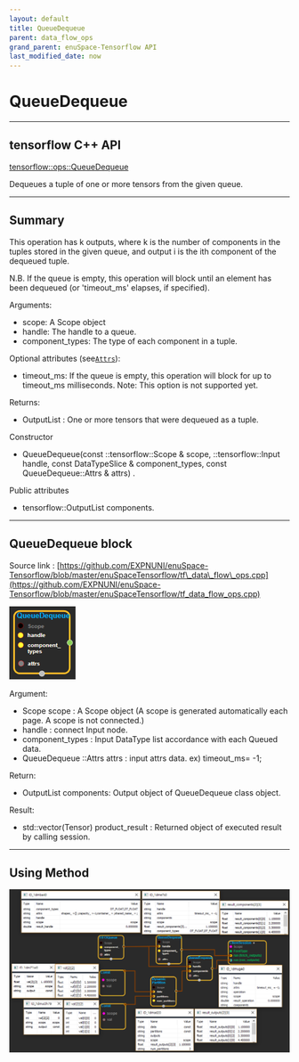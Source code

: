 ```yaml
--- 
layout: default 
title: QueueDequeue 
parent: data_flow_ops 
grand_parent: enuSpace-Tensorflow API 
last_modified_date: now 
--- 
```


# QueueDequeue

---

## tensorflow C++ API

[tensorflow::ops::QueueDequeue](https://www.tensorflow.org/api_docs/cc/class/tensorflow/ops/queue-dequeue)

Dequeues a tuple of one or more tensors from the given queue.

---

## Summary

This operation has k outputs, where k is the number of components in the tuples stored in the given queue, and output i is the ith component of the dequeued tuple.

N.B. If the queue is empty, this operation will block until an element has been dequeued \(or 'timeout\_ms' elapses, if specified\).

Arguments:

* scope: A Scope object
* handle: The handle to a queue.
* component\_types: The type of each component in a tuple.

Optional attributes \(see[`Attrs`](https://www.tensorflow.org/api_docs/cc/struct/tensorflow/ops/queue-dequeue/attrs.html#structtensorflow_1_1ops_1_1_queue_dequeue_1_1_attrs)\):

* timeout\_ms: If the queue is empty, this operation will block for up to timeout\_ms milliseconds. Note: This option is not supported yet.

Returns:

* OutputList : One or more tensors that were dequeued as a tuple.

Constructor

* QueueDequeue\(const ::tensorflow::Scope & scope, ::tensorflow::Input handle, const DataTypeSlice & component\_types, const QueueDequeue::Attrs & attrs\) .

Public attributes

* tensorflow::OutputList components.

---

## QueueDequeue block

Source link : [https://github.com/EXPNUNI/enuSpace-Tensorflow/blob/master/enuSpaceTensorflow/tf\_data\_flow\_ops.cpp](https://github.com/EXPNUNI/enuSpace-Tensorflow/blob/master/enuSpaceTensorflow/tf_data_flow_ops.cpp)

![](./assets/dataflow_FIFOQueue_Symbol.png)

Argument:

* Scope scope : A Scope object \(A scope is generated automatically each page. A scope is not connected.\)
* handle : connect  Input node.
* component\_types : Input DataType list accordance with each Queued data.
* QueueDequeue ::Attrs attrs : input attrs data. ex\) timeout\_ms= -1;

Return:

* OutputList components: Output object of QueueDequeue class object.

Result:

* std::vector\(Tensor\) product\_result : Returned object of executed result by calling session.

---

## Using Method

![](./assets/dataflow_DynamicPartition_Method.png)

